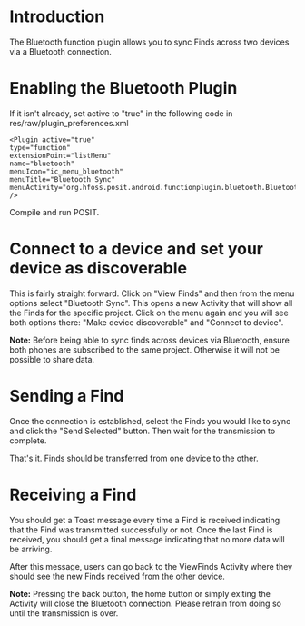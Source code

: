 # Introduction #

The Bluetooth function plugin allows you to sync Finds across two devices via a Bluetooth connection.

# Enabling the Bluetooth Plugin #

If it isn't already, set active to "true" in the following code in res/raw/plugin\_preferences.xml

```
<Plugin active="true"
type="function"
extensionPoint="listMenu"
name="bluetooth"
menuIcon="ic_menu_bluetooth"
menuTitle="Bluetooth Sync"
menuActivity="org.hfoss.posit.android.functionplugin.bluetooth.BluetoothSyncActivity" />
```

Compile and run POSIT.

# Connect to a device and set your device as discoverable #

This is fairly straight forward. Click on "View Finds" and then from the menu options select "Bluetooth Sync". This opens a new Activity that will show all the Finds for the specific project. Click on the menu again and you will see both options there: "Make device discoverable" and "Connect to device".

**Note:** Before being able to sync finds across devices via Bluetooth, ensure both phones are subscribed to the same project. Otherwise it will not be possible to share data.


# Sending a Find #

Once the connection is established, select the Finds you would like to sync and click the "Send Selected" button. Then wait for the transmission to complete.

That's it. Finds should be transferred from one device to the other.

# Receiving a Find #

You should get a Toast message every time a Find is received indicating that the Find was transmitted successfully or not. Once the last Find is received, you should get a final message indicating that no more data will be arriving.

After this message, users can go back to the ViewFinds Activity where they should see the new Finds received from the other device.

**Note:** Pressing the back button, the home button or simply exiting the Activity will close the Bluetooth connection. Please refrain from doing so until the transmission is over.